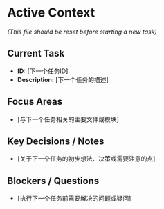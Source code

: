 # Active Context

_(This file should be reset before starting a new task)_ 

## Current Task

*   **ID:** [下一个任务ID]
*   **Description:** [下一个任务的描述]

## Focus Areas

*   [与下一个任务相关的主要文件或模块]

## Key Decisions / Notes

*   [关于下一个任务的初步想法、决策或需要注意的点]

## Blockers / Questions

*   [执行下一个任务前需要解决的问题或疑问] 